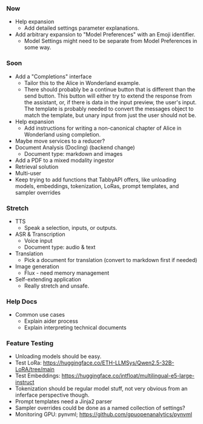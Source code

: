### Now
* Help expansion
    * Add detailed settings parameter explanations.
* Add arbitrary expansion to "Model Preferences" with an Emoji identifier.
    * Model Settings might need to be separate from Model Preferences in some way.

### Soon
* Add a "Completions" interface
    * Tailor this to the Alice in Wonderland example.
    * There should probably be a continue button that is different than the send button. This button will either try to extend the response from the assistant, or, if there is data in the input preview, the user's input. The template is probably needed to convert the messages object to match the template, but unary input from just the user should not be.  
* Help expansion
    * Add instructions for writing a non-canonical chapter of Alice in Wonderland using completion.
* Maybe move services to a reducer?
* Document Analysis (Docling) (backend change)
    * Document type: markdown and images
* Add a PDF to a mixed modality ingestor
* Retrieval solution
* Multi-user
* Keep trying to add functions that TabbyAPI offers, like unloading models, embeddings, tokenization, LoRas, prompt templates, and sampler overrides

### Stretch
* TTS
    * Speak a selection, inputs, or outputs.
* ASR & Transcription
    * Voice input
    * Document type: audio & text
* Translation
    * Pick a document for translation (convert to markdown first if needed)
* Image generation
    * Flux - need memory management
* Self-extending application
    * Really stretch and unsafe.

### Help Docs
* Common use cases
    * Explain aider process
    * Explain interpreting technical documents

### Feature Testing
* Unloading models should be easy.
* Test LoRa: https://huggingface.co/ETH-LLMSys/Qwen2.5-32B-LoRA/tree/main
* Test Embeddings: https://huggingface.co/intfloat/multilingual-e5-large-instruct
* Tokenization should be regular model stuff, not very obvious from an inferface perspective though.
* Prompt templates need a Jinja2 parser
* Sampler overrides could be done as a named collection of settings?
* Monitoring GPU: pynvml; https://github.com/gpuopenanalytics/pynvml